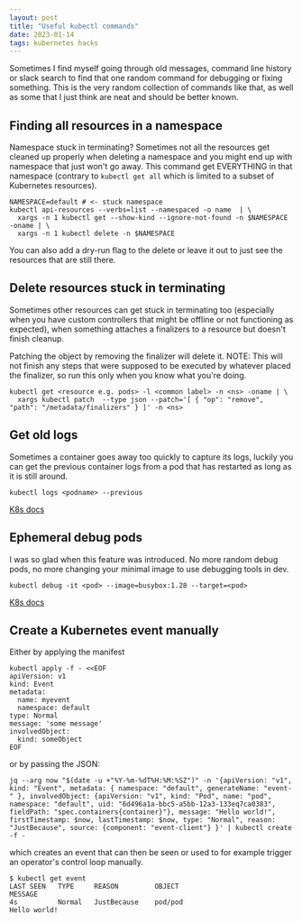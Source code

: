 ```yaml
---
layout: post
title: "Useful kubectl commands"
date: 2023-01-14
tags: kubernetes hacks 
---
```


Sometimes I find myself going through old messages, command line history or slack search to find that one random command for debugging or fixing something. This is the very random collection of commands like that, as well as some that I just think are neat and should be better known.

## Finding all resources in a namespace

Namespace stuck in terminating? Sometimes not all the resources get cleaned up properly when deleting a namespace and you might end up with namespace that just won't go away.
This command get EVERYTHING in that namespace (contrary to `kubectl get all` which is limited to a subset of Kubernetes resources).
```
NAMESPACE=default # <- stuck namespace
kubectl api-resources --verbs=list --namespaced -o name  | \
  xargs -n 1 kubectl get --show-kind --ignore-not-found -n $NAMESPACE -oname | \
  xargs -n 1 kubectl delete -n $NAMESPACE
```
You can also add a dry-run flag to the delete or leave it out to just see the resources that are still there.


## Delete resources stuck in terminating

Sometimes other resources can get stuck in terminating too (especially when you have custom controllers that might be offline or not functioning as expected), when
something attaches a finalizers to a resource but doesn't finish cleanup.

Patching the object by removing the finalizer will delete it.
NOTE: This will not finish any steps that were supposed to be executed by whatever placed the finalizer, so run this only when you know what you're doing.
```
kubectl get <resource e.g. pods> -l <common label> -n <ns> -oname | \
  xargs kubectl patch  --type json --patch='[ { "op": "remove", "path": "/metadata/finalizers" } ]' -n <ns>
```

## Get old logs

Sometimes a container goes away too quickly to capture its logs, luckily you can get the previous container logs from a pod that has restarted as long as it is still around.
```
kubectl logs <podname> --previous
```
[K8s docs](https://jamesdefabia.github.io/docs/user-guide/kubectl/kubectl_logs/)

## Ephemeral debug pods

I was so glad when this feature was introduced. No more random debug pods, no more changing your minimal image to use debugging tools in dev.
```
kubectl debug -it <pod> --image=busybox:1.28 --target=<pod>
```
[K8s docs](https://kubernetes.io/docs/tasks/debug/debug-application/debug-running-pod/#ephemeral-container)

## Create a Kubernetes event manually

Either by applying the manifest
```
kubectl apply -f - <<EOF
apiVersion: v1
kind: Event
metadata:
  name: myevent
  namespace: default
type: Normal
message: 'some message'
involvedObject:
  kind: someObject
EOF
```
or by passing the JSON:
```
jq --arg now "$(date -u +"%Y-%m-%dT%H:%M:%SZ")" -n '{apiVersion: "v1", kind: "Event", metadata: { namespace: "default", generateName: "event-" }, involvedObject: {apiVersion: "v1", kind: "Pod", name: "pod", namespace: "default", uid: "6d496a1a-bbc5-a5bb-12a3-133eq7ca0383", fieldPath: "spec.containers{container}"}, message: "Hello world!", firstTimestamp: $now, lastTimestamp: $now, type: "Normal", reason: "JustBecause", source: {component: "event-client"} }' | kubectl create -f -
```
which creates an event that can then be seen or used to for example trigger an operator's control loop manually.
```
$ kubectl get event
LAST SEEN   TYPE     REASON         OBJECT                            MESSAGE
4s          Normal   JustBecause    pod/pod                           Hello world!
```

